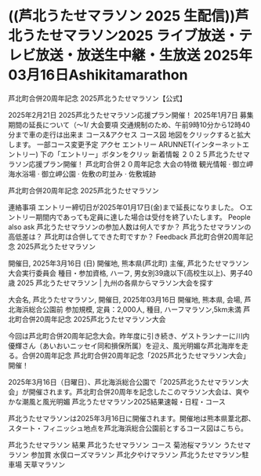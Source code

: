 # ((芦北うたせマラソン 2025 生配信))芦北うたせマラソン2025 ライブ放送・テレビ放送・放送生中継・生放送 2025年03月16日Ashikitamarathon

芦北町合併20周年記念 2025芦北うたせマラソン【公式】

2025年2月21日 2025芦北うたせマラソン応援プラン開催！ 2025年1月7日 募集期間の延長について（～1/ 
大会要項
交通規制のため、午前9時10分から12時40分まで車の走行は出来ま 
コース&アクセス
コース図 地図をクリックすると拡大します。 一部コース変更予定 アクセ 
エントリー
ARUNNET(インターネットエントリー)  下の「エントリー」ボタンをクリッ 
新着情報
２０２５芦北うたせマラソン応援プラン開催！  芦北町合併２０周年記念 
大会の特徴
観光情報 · 御立岬海水浴場 · 御立岬公園 · 佐敷の町並み · 佐敷城跡 

芦北町合併20周年記念 2025芦北うたせマラソン


連絡事項 エントリー締切日が2025年01月17日(金)まで延長になりました。 ○エントリー期間内であっても定員に達した場合は受付を終了いたします。
People also ask
芦北うたせマラソンの参加人数は何人ですか？
芦北うたせマラソンの高低差は？
芦北町は合併してできた町ですか？
Feedback
芦北町合併20周年記念 2025芦北うたせマラソン


開催日, 2025年3月16日 (日) 開催地, 熊本県(芦北町) 主催, 芦北うたせマラソン大会実行委員会 種目・参加資格, ハーフ, 男女別39歳以下(高校生以上)、男子40歳 
2025 芦北うたせマラソン | 九州の各県からマラソン大会を探す


大会名, 芦北うたせマラソン, 開催日, 2025年03月16日 開催地, 熊本県, 会場, 芦北海浜総合公園前 参加規模, 定員：2,000人, 種目, ハーフマラソン,5km未満
芦北町合併20周年記念 2025芦北うたせマラソン大会



今回は芦北町合併20周年記念大会。昨年度に引き続き、ゲストランナーに川内優輝さん（あいおいニッセイ同和損保所属）を迎え、風光明媚な芦北海岸を走る。合併20周年記念 
芦北町合併20周年記念「2025芦北うたせマラソン大会」開催！


2025年3月16日（日曜日）、芦北海浜総合公園で「2025芦北うたせマラソン大会」が開催されます。芦北町合併20周年を記念したこのマラソン大会は、爽やかな潮風と風光明媚 
芦北うたせマラソン2025結果速報・日程・コース

 芦北うたせマラソンは2025年3月16日に開催されます。開催地は熊本県葦北郡、スタート・フィニッシュ地点を芦北海浜総合公園前とするコース図はこちら。

芦北うたせマラソン 結果
芦北うたせマラソン コース
菊池桜マラソン 
うたせマラソン 参加賞
水俣ローズマラソン 
芦北夕やけマラソン
芦北うたせマラソン駐車場
天草マラソン 